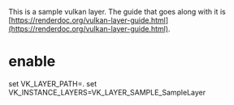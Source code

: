 This is a sample vulkan layer. The guide that goes along with it is [https://renderdoc.org/vulkan-layer-guide.html](https://renderdoc.org/vulkan-layer-guide.html).

# enable 
 set VK_LAYER_PATH=.
 set VK_INSTANCE_LAYERS=VK_LAYER_SAMPLE_SampleLayer
